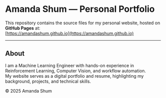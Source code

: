 # Amanda Shum — Personal Portfolio

This repository contains the source files for my personal website, hosted on **GitHub Pages** at:  
[https://amandashum.github.io](https://amandashum.github.io)

---

## About
I am a Machine Learning Engineer with hands-on experience in Reinforcement Learning, Computer Vision, and workflow automation.  
My website serves as a digital portfolio and resume, highlighting my background, projects, and technical skills.


© 2025 Amanda Shum
